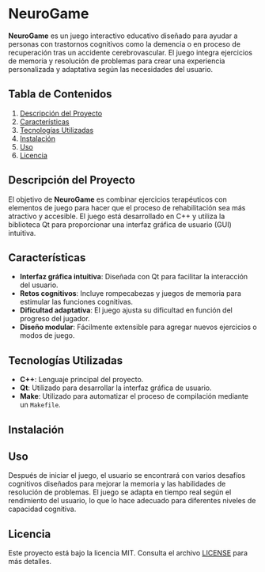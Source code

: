 # NeuroGame

**NeuroGame** es un juego interactivo educativo diseñado para ayudar a personas con trastornos cognitivos como la demencia o en proceso de recuperación tras un accidente cerebrovascular. El juego integra ejercicios de memoria y resolución de problemas para crear una experiencia personalizada y adaptativa según las necesidades del usuario.

## Tabla de Contenidos

1. [Descripción del Proyecto](#descripción-del-proyecto)
2. [Características](#características)
3. [Tecnologías Utilizadas](#tecnologías-utilizadas)
4. [Instalación](#instalación)
5. [Uso](#uso)
6. [Licencia](#licencia)

## Descripción del Proyecto

El objetivo de **NeuroGame** es combinar ejercicios terapéuticos con elementos de juego para hacer que el proceso de rehabilitación sea más atractivo y accesible. El juego está desarrollado en C++ y utiliza la biblioteca Qt para proporcionar una interfaz gráfica de usuario (GUI) intuitiva.

## Características

- **Interfaz gráfica intuitiva**: Diseñada con Qt para facilitar la interacción del usuario.
- **Retos cognitivos**: Incluye rompecabezas y juegos de memoria para estimular las funciones cognitivas.
- **Dificultad adaptativa**: El juego ajusta su dificultad en función del progreso del jugador.
- **Diseño modular**: Fácilmente extensible para agregar nuevos ejercicios o modos de juego.

## Tecnologías Utilizadas

- **C++**: Lenguaje principal del proyecto.
- **Qt**: Utilizado para desarrollar la interfaz gráfica de usuario.
- **Make**: Utilizado para automatizar el proceso de compilación mediante un `Makefile`.

## Instalación
## Uso

Después de iniciar el juego, el usuario se encontrará con varios desafíos cognitivos diseñados para mejorar la memoria y las habilidades de resolución de problemas. El juego se adapta en tiempo real según el rendimiento del usuario, lo que lo hace adecuado para diferentes niveles de capacidad cognitiva.

## Licencia

Este proyecto está bajo la licencia MIT. Consulta el archivo [LICENSE](LICENSE) para más detalles.


